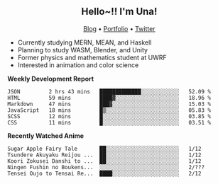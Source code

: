 <h2 align="center">
  Hello~!! I'm Una!
</h2>

<p align="center">
  <a href="https://anarchy.website/">Blog</a> &bull;
  <a href="https://una-ada.github.io/">Portfolio</a> &bull;
  <a href="https://twitter.com/xn__z7x">Twitter</a>
</p>

- Currently studying MERN, MEAN, and Haskell
- Planning to study WASM, Blender, and Unity
- Former physics and mathematics student at UWRF
- Interested in animation and color science

**Weekly Development Report**

<!--START_SECTION:waka-->

```text
JSON         2 hrs 43 mins   █████████████░░░░░░░░░░░░   52.09 %
HTML         59 mins         ████▓░░░░░░░░░░░░░░░░░░░░   18.96 %
Markdown     47 mins         ███▓░░░░░░░░░░░░░░░░░░░░░   15.03 %
JavaScript   18 mins         █▒░░░░░░░░░░░░░░░░░░░░░░░   05.83 %
SCSS         12 mins         █░░░░░░░░░░░░░░░░░░░░░░░░   03.85 %
CSS          11 mins         █░░░░░░░░░░░░░░░░░░░░░░░░   03.51 %
```

<!--END_SECTION:waka-->

**Recently Watched Anime**

<!-- RECENT-ANIME:START -->

    Sugar Apple Fairy Tale       ██░░░░░░░░░░░░░░░░░░░░░░░   1/12
    Tsundere Akuyaku Reijou ...  ██░░░░░░░░░░░░░░░░░░░░░░░   1/12
    Koori Zokusei Danshi to ...  ██░░░░░░░░░░░░░░░░░░░░░░░   1/12
    Ningen Fushin no Boukens...  ░░░░░░░░░░░░░░░░░░░░░░░░░   2/???
    Tensei Oujo to Tensai Re...  ████░░░░░░░░░░░░░░░░░░░░░   2/12
<!-- RECENT-ANIME:END -->

